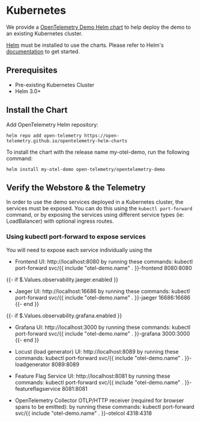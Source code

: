 # Kubernetes

We provide a [OpenTelemetry Demo Helm
chart](https://github.com/open-telemetry/opentelemetry-helm-charts/tree/main/charts/opentelemetry-demo)
to help deploy the demo to an existing Kubernetes cluster.

[Helm](https://helm.sh) must be installed to use the charts.
Please refer to Helm's [documentation](https://helm.sh/docs/) to get started.

## Prerequisites

- Pre-existing Kubernetes Cluster
- Helm 3.0+

## Install the Chart

Add OpenTelemetry Helm repository:

```console
helm repo add open-telemetry https://open-telemetry.github.io/opentelemetry-helm-charts
```

To install the chart with the release name my-otel-demo, run the following command:

```console
helm install my-otel-demo open-telemetry/opentelemetry-demo
```

## Verify the Webstore & the Telemetry

In order to use the demo services deployed in a Kubernetes cluster, the services
must be exposed. You can do this using the `kubectl port-forward` command, or by
exposing the services using different service types (ie: LoadBalancer) with
optional ingress routes.

### Using kubectl port-forward to expose services

You will need to expose each service individually using the
- Frontend UI: http://localhost:8080
  by running these commands:
  kubectl port-forward svc/{{ include "otel-demo.name" . }}-frontend 8080:8080

{{- if $.Values.observability.jaeger.enabled }}

- Jaeger UI: http://localhost:16686
  by running these commands:
  kubectl port-forward svc/{{ include "otel-demo.name" . }}-jaeger 16686:16686
  {{- end }}

{{- if $.Values.observability.grafana.enabled }}

- Grafana UI: http://localhost:3000
  by running these commands:
  kubectl port-forward svc/{{ include "otel-demo.name" . }}-grafana 3000:3000
  {{- end }}

- Locust (load generator) UI: http://localhost:8089
  by running these commands:
  kubectl port-forward svc/{{ include "otel-demo.name" . }}-loadgenerator 8089:8089

- Feature Flag Service UI: http://localhost:8081
  by running these commands:
  kubectl port-forward svc/{{ include "otel-demo.name" . }}-featureflagservice 8081:8081

- OpenTelemetry Collector OTLP/HTTP receiver (required for browser spans to be emitted):
  by running these commands:
  kubectl port-forward svc/{{ include "otel-demo.name" . }}-otelcol 4318:4318

